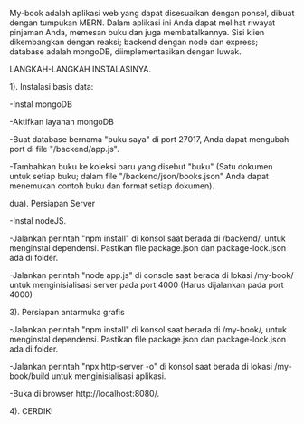 My-book adalah aplikasi web yang dapat disesuaikan dengan ponsel, dibuat dengan tumpukan MERN. Dalam aplikasi ini Anda dapat melihat riwayat pinjaman Anda,
memesan buku dan juga membatalkannya. Sisi klien dikembangkan dengan reaksi; backend dengan node dan express;
database adalah mongoDB, diimplementasikan dengan luwak.




LANGKAH-LANGKAH INSTALASINYA.



1). Instalasi basis data:

  
  -Instal mongoDB
  
  -Aktifkan layanan mongoDB
  
  -Buat database bernama "buku saya" di port 27017, Anda dapat mengubah port di file "/backend/app.js".
  
  -Tambahkan buku ke koleksi baru yang disebut "buku" (Satu dokumen untuk setiap buku; dalam file "/backend/json/books.json" Anda dapat menemukan contoh buku dan format setiap dokumen).
  
  
dua). Persiapan Server
  
  
  -Instal nodeJS.
  
  -Jalankan perintah "npm install" di konsol saat berada di /backend/, untuk menginstal dependensi. Pastikan file package.json dan package-lock.json ada di folder.
  
  -Jalankan perintah "node app.js" di console saat berada di lokasi /my-book/ untuk menginisialisasi server pada port 4000 (Harus dijalankan pada port 4000)
  
  
3). Persiapan antarmuka grafis


  -Jalankan perintah "npm install" di konsol saat berada di /my-book/, untuk menginstal dependensi. Pastikan file package.json dan package-lock.json ada di folder.
  
  -Jalankan perintah "npx http-server -o" di konsol saat berada di lokasi /my-book/build untuk menginisialisasi aplikasi.
  
  -Buka di browser http://localhost:8080/.
  
  
4). CERDIK!